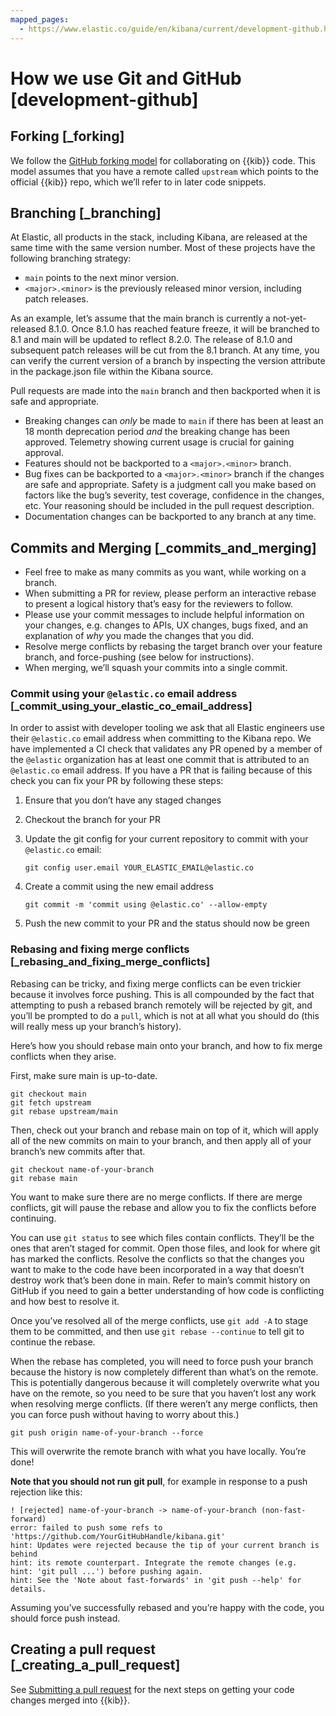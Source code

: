 ```yaml
---
mapped_pages:
  - https://www.elastic.co/guide/en/kibana/current/development-github.html
---
```


# How we use Git and GitHub [development-github]


## Forking [_forking]

We follow the [GitHub forking model](https://help.github.com/articles/fork-a-repo/) for collaborating on {{kib}} code. This model assumes that you have a remote called `upstream` which points to the official {{kib}} repo, which we’ll refer to in later code snippets.


## Branching [_branching]

At Elastic, all products in the stack, including Kibana, are released at the same time with the same version number. Most of these projects have the following branching strategy:

* `main` points to the next minor version.
* `<major>.<minor>` is the previously released minor version, including patch releases.

As an example, let’s assume that the main branch is currently a not-yet-released 8.1.0. Once 8.1.0 has reached feature freeze, it will be branched to 8.1 and main will be updated to reflect 8.2.0. The release of 8.1.0 and subsequent patch releases will be cut from the 8.1 branch. At any time, you can verify the current version of a branch by inspecting the version attribute in the package.json file within the Kibana source.

Pull requests are made into the `main` branch and then backported when it is safe and appropriate.

* Breaking changes can *only* be made to `main` if there has been at least an 18 month deprecation period *and* the breaking change has been approved. Telemetry showing current usage is crucial for gaining approval.
* Features should not be backported to a `<major>.<minor>` branch.
* Bug fixes can be backported to a `<major>.<minor>` branch if the changes are safe and appropriate. Safety is a judgment call you make based on factors like the bug’s severity, test coverage, confidence in the changes, etc. Your reasoning should be included in the pull request description.
* Documentation changes can be backported to any branch at any time.


## Commits and Merging [_commits_and_merging]

* Feel free to make as many commits as you want, while working on a branch.
* When submitting a PR for review, please perform an interactive rebase to present a logical history that’s easy for the reviewers to follow.
* Please use your commit messages to include helpful information on your changes, e.g. changes to APIs, UX changes, bugs fixed, and an explanation of *why* you made the changes that you did.
* Resolve merge conflicts by rebasing the target branch over your feature branch, and force-pushing (see below for instructions).
* When merging, we’ll squash your commits into a single commit.


### Commit using your `@elastic.co` email address [_commit_using_your_elastic_co_email_address]

In order to assist with developer tooling we ask that all Elastic engineers use their `@elastic.co` email address when committing to the Kibana repo. We have implemented a CI check that validates any PR opened by a member of the `@elastic` organization has at least one commit that is attributed to an `@elastic.co` email address. If you have a PR that is failing because of this check you can fix your PR by following these steps:

1. Ensure that you don’t have any staged changes
2. Checkout the branch for your PR
3. Update the git config for your current repository to commit with your `@elastic.co` email:

    ```shell
    git config user.email YOUR_ELASTIC_EMAIL@elastic.co
    ```

4. Create a commit using the new email address

    ```shell
    git commit -m 'commit using @elastic.co' --allow-empty
    ```

5. Push the new commit to your PR and the status should now be green


### Rebasing and fixing merge conflicts [_rebasing_and_fixing_merge_conflicts]

Rebasing can be tricky, and fixing merge conflicts can be even trickier because it involves force pushing. This is all compounded by the fact that attempting to push a rebased branch remotely will be rejected by git, and you’ll be prompted to do a `pull`, which is not at all what you should do (this will really mess up your branch’s history).

Here’s how you should rebase main onto your branch, and how to fix merge conflicts when they arise.

First, make sure main is up-to-date.

```shell
git checkout main
git fetch upstream
git rebase upstream/main
```

Then, check out your branch and rebase main on top of it, which will apply all of the new commits on main to your branch, and then apply all of your branch’s new commits after that.

```shell
git checkout name-of-your-branch
git rebase main
```

You want to make sure there are no merge conflicts. If there are merge conflicts, git will pause the rebase and allow you to fix the conflicts before continuing.

You can use `git status` to see which files contain conflicts. They’ll be the ones that aren’t staged for commit. Open those files, and look for where git has marked the conflicts. Resolve the conflicts so that the changes you want to make to the code have been incorporated in a way that doesn’t destroy work that’s been done in main. Refer to main’s commit history on GitHub if you need to gain a better understanding of how code is conflicting and how best to resolve it.

Once you’ve resolved all of the merge conflicts, use `git add -A` to stage them to be committed, and then use `git rebase --continue` to tell git to continue the rebase.

When the rebase has completed, you will need to force push your branch because the history is now completely different than what’s on the remote. This is potentially dangerous because it will completely overwrite what you have on the remote, so you need to be sure that you haven’t lost any work when resolving merge conflicts. (If there weren’t any merge conflicts, then you can force push without having to worry about this.)

```shell
git push origin name-of-your-branch --force
```

This will overwrite the remote branch with what you have locally. You’re done!

**Note that you should not run git pull**, for example in response to a push rejection like this:

```shell
! [rejected] name-of-your-branch -> name-of-your-branch (non-fast-forward)
error: failed to push some refs to 'https://github.com/YourGitHubHandle/kibana.git'
hint: Updates were rejected because the tip of your current branch is behind
hint: its remote counterpart. Integrate the remote changes (e.g.
hint: 'git pull ...') before pushing again.
hint: See the 'Note about fast-forwards' in 'git push --help' for details.
```

Assuming you’ve successfully rebased and you’re happy with the code, you should force push instead.


## Creating a pull request [_creating_a_pull_request]

See [Submitting a pull request](/extend/development-pull-request.md) for the next steps on getting your code changes merged into {{kib}}.

